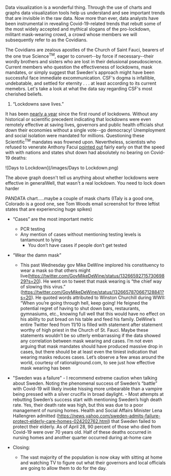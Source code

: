 Data visualization is a wonderful thing. Through the use of charts and graphs data visualization tools help us understand and see important trends that are invisible in the raw data. Now more than ever, data analysts have been instrumental in revealing Covid-19-related trends that rebutt some of the most widely accepted and mythical slogans of the pro-lockdown, militant mask-wearing crowd, a crowd whose members we will subsequently refer to as the Covidians. 

The Covidians are zealous apostles of the Church of Saint Fauci, bearers of the one true Science<sup>TM</sup>, eager to convert--by force if necessary--their wordly brothers and sisters who are lost in their delusional pseudoscience. Current members who question the effectiveness of lockdowns, mask mandates, or simply suggest that Sweden's approach might have been successful face immediate excommunication. CSF's dogma is infallible, undebatable, and settled for eternity . . . at least according to its current memebrs. Let's take a look at what the data say regarding CSF's most cherished beliefs.

1) “Lockdowns save lives.”

It has been [nearly a year](https://www.bbc.com/news/world-52103747) since the first round of lockdowns. Without any historical or scientific precedent indicating that lockdowns were even remotely effective at saving lives, governors and public health officials shut down their economies without a single vote--go democracy! Unemployment and social isolation were mandated for millions. Questioning these Scientific<sup>TM</sup> mandates was frowned upon. Nevertheless, scientists who refused to venerate Anthony Facui [pointed out](https://www.aier.org/article/did-the-lockdown-save-lives/) fairly early on that the speed with with nations and states shut down had absolutely no bearing on Covid-19 deaths:

![Days to Lockdown](/images/Days to Lockdown.png)

The above graph doesn't tell us anything about whether lockdowns were effective in generalWell, that wasn't a real lockdown. You need to lock down harder

PANDATA chart.....maybe a couple of mask charts (ITaly is a good one, Colorado is a good one, see Tom Woods email screenshot for three leftist states that are experiencing huge spikes)


- “Cases” are the most important metric
    - PCR testing
    - Any mention of cases without mentioning testing levels is tantamount to lying
        - You don’t have cases if people don’t get tested


- “Wear the damn mask”
    - This past Wednesday gov Mike DeWine implored his constituency to wear a mask so that others might live(https://twitter.com/GovMikeDeWine/status/1326659271573069829?s=20). He went on to tweet that mask wearing is “the chief way of slowing this virus.” (https://twitter.com/GovMikeDeWine/status/1326657870667128841?s=20). He quoted words attributed to Winston Churchill during WWII: “When you’re going through hell, keep going! He feigned the potential regret of having to shut down bars, restaurants, gymnasiums, etc., knowing full well that this would have no effect on his ability to put bread on his table and feed his family. DeWine’s entire Twitter feed from 11/10 is filled with statement after statement worthy of high priest in the Church of St. Fauci. Maybe these statements wouldn’t be so utterly embarrassing if the data showed any correlation between mask wearing and cases. I’m not even arguing that mask mandates should have produced massive drop in cases, but there should be at least even the tiniest indication that wearing masks reduces cases. Let’s observe a few areas around the world, courtesy of rationalground.com, to see just how effective mask wearing has been 


- "Sweden was a failure"
        - I recommend extreme caution when talking about Sweden. Noting the phenomenal success of Sweden’s “battle” with Covid-19 will likely invoke hissing more unbearable than a vampire being pressed with a silver crucifix in broad daylight. 
        - Most attempts at rebutting Sweden’s success start with mentioning Sweden’s high death rate. Yes, their death rate was high, but this was due to a poor management of nursing homes. Health and Social Affairs Minister Lena Hallengren admitted (https://news.yahoo.com/sweden-admits-failure-protect-elderly-care-homes-024202762.html) that Sweden failed to protect their elderly. As of April 28, 90 percent of those who died from Covid-19 were over 70 years old. Half of these deaths occurred in nursing homes and another quarter occurred during at-home care

- Closing:
    - The vast majority of the population is now okay with sitting at home and watching TV to figure out what their governors and local officials are going to allow them to do for the day. 
